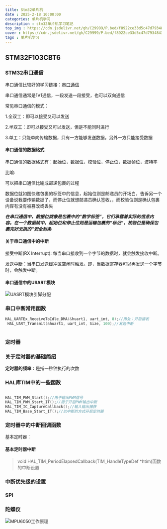 ```yaml
---
title: Stm32单片机
date : 2025-2-18 10:00:00
categories: 单片机学习
description : stm32单片机学习笔记
top_img : https://cdn.jsdelivr.net/gh/C29999/P.bed/f8922ce33d5c47d7934843f712156d91.png
cover : https://cdn.jsdelivr.net/gh/C29999/P.bed/f8922ce33d5c47d7934843f712156d91.png
tags : 单片机学习
---
```


## STM32F103CBT6

### STM32串口通信

串口通信比较好的学习链接：[串口通信](https://www.lxlinux.net/e/stm32/stm32-usart-receive-data-using-rxne-time-out.html#_3-%E7%A1%AC%E4%BB%B6%E5%87%86%E5%A4%87)

串口通信通常是1V1通信，一段发送一段接受，也可以双向通信

常见串口通信的模式：

1.全双工：即可以接受又可以发送

2.半双工：即可以接受又可以发送，但是不能同时进行

3.单工：只能单向传输数据，只有一方能够发送数据，另外一方只能接受数据

#### 串口通信的数据格式

串口通信的数据格式有：起始位，数据位，校验位，停止位，数据帧位，波特率

比喻:

可以把串口通信比喻成邮递包裹的过程

数据位就如图快递包裹的标签中的信息，起始位则是邮递员的开场白，告诉另一个设备说我要传输数据了，而停止位就想邮递员确认签收，，而校验位则是确认包裹内容有没有被篡改或丢失

***在串口通信中，数据位就像是包裹中的“数字标签”，它们承载着实际的信息内容。在一个数据帧中，起始位和停止位则是运输包裹的“标记”，校验位是确保包裹完好无损的“安全封条***

#### 关于串口通信中的中断

接受中断(RX Interrupt): 每当串口接收到一个字节的数据时，就会触发接收中断。

发送中断：当串口发送缓冲区空闲时触发。即，当数据寄存器可以再发送一个字节时，会触发中断。

#### 串口通信中的USART模块

 ![UASRT模块引脚分配](https://cdn.jsdelivr.net/gh/C29999/P.bed/a3f655f646eafb23337476746ca3f68f.png)

### 串口中断常用函数

``` C++
HAL_UARTEx_ReceiveToIdle_DMA(&huart1, uart_int, 8);//用处：开启接收
 HAL_UART_Transmit(&huart1, uart_int, Size, 100);//发送中断
 

```

### 定时器

### 关于定时器的基础简绍

**定时器的频率**：是指一秒钟执行的次数

### HAL库TIM中的一些函数

``` C++

HAL_TIM_PWM_Start();//用于输出PWM信号
HAL_TIM_PWM_Start_IT();//用于开启PWM输出中断
HAL_TIM_IC_CaptureCallback();//输入输出捕获
HAL_TIM_Base_Start_IT();//以中断的方式开启定时器
```

### 定时器中的中断回调函数


基本定时器：

#### 基本定时器中断

>void HAL_TIM_PeriodElapsedCallback(TIM_HandleTypeDef *htim)函数的中断设置

### 中断优先级的设置

### SPI

### 陀螺仪

 ![MPU6050工作原理](https://cdn.jsdelivr.net/gh/C29999/P.bed/569515344b36649f4ddbc1a5004ff0f1.png)
 